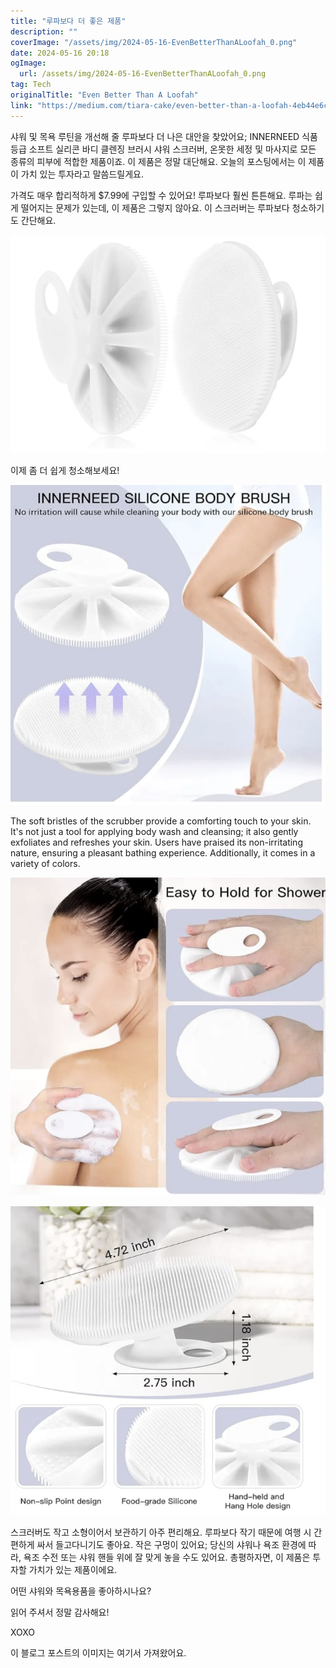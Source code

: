 ```yaml
---
title: "루파보다 더 좋은 제품"
description: ""
coverImage: "/assets/img/2024-05-16-EvenBetterThanALoofah_0.png"
date: 2024-05-16 20:18
ogImage: 
  url: /assets/img/2024-05-16-EvenBetterThanALoofah_0.png
tag: Tech
originalTitle: "Even Better Than A Loofah"
link: "https://medium.com/tiara-cake/even-better-than-a-loofah-4eb44e6c2b3e"
---
```



샤워 및 목욕 루틴을 개선해 줄 루파보다 더 나은 대안을 찾았어요; INNERNEED 식품 등급 소프트 실리콘 바디 클렌징 브러시 샤워 스크러버, 온못한 세정 및 마사지로 모든 종류의 피부에 적합한 제품이죠. 이 제품은 정말 대단해요. 오늘의 포스팅에서는 이 제품이 가치 있는 투자라고 말씀드릴게요.

가격도 매우 합리적하게 $7.99에 구입할 수 있어요! 루파보다 훨씬 튼튼해요. 루파는 쉽게 떨어지는 문제가 있는데, 이 제품은 그렇지 않아요. 이 스크러버는 루파보다 청소하기도 간단해요.

![이미지](/assets/img/2024-05-16-EvenBetterThanALoofah_0.png) 

이제 좀 더 쉽게 청소해보세요!

<div class="content-ad"></div>


![Scrubber Image 2](/assets/img/2024-05-16-EvenBetterThanALoofah_2.png)

The soft bristles of the scrubber provide a comforting touch to your skin. It's not just a tool for applying body wash and cleansing; it also gently exfoliates and refreshes your skin. Users have praised its non-irritating nature, ensuring a pleasant bathing experience. Additionally, it comes in a variety of colors.

![Scrubber Image 3](/assets/img/2024-05-16-EvenBetterThanALoofah_3.png)

![Scrubber Image 4](/assets/img/2024-05-16-EvenBetterThanALoofah_4.png)


<div class="content-ad"></div>

스크러버도 작고 소형이어서 보관하기 아주 편리해요. 루파보다 작기 때문에 여행 시 간편하게 싸서 들고다니기도 좋아요. 작은 구멍이 있어요; 당신의 샤워나 욕조 환경에 따라, 욕조 수전 또는 샤워 핸들 위에 잘 맞게 놓을 수도 있어요. 총평하자면, 이 제품은 투자할 가치가 있는 제품이에요.

어떤 샤워와 목욕용품을 좋아하시나요?

읽어 주셔서 정말 감사해요!

XOXO

<div class="content-ad"></div>

이 블로그 포스트의 이미지는 여기서 가져왔어요.